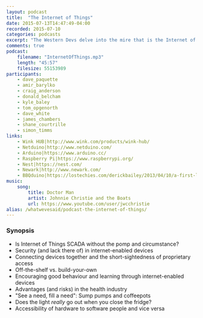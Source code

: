 ```yaml
---
layout: podcast
title:  "The Internet of Things"
date: 2015-07-13T14:47:49-04:00
recorded: 2015-07-10
categories: podcasts
excerpt: "The Western Devs delve into the mire that is the Internet of Things"
comments: true
podcast:
    filename: "InternetOfThings.mp3"
    length: "45:57"
    filesize: 55153989
participants:
    - dave_paquette
    - amir_barylko
    - craig_anderson
    - donald_belcham
    - kyle_baley
    - tom_opgenorth
    - dave_white
    - james_chambers
    - shane_courtrille
    - simon_timms
links:
    - Wink HUB|http://www.wink.com/products/wink-hub/
    - Netduino|http://www.netduino.com/
    - Arduino|https://www.arduino.cc/
    - Raspberry Pi|https://www.raspberrypi.org/
    - Nest|https://nest.com/
    - Newark|http://www.newark.com/
    - BBQduino|https://lostechies.com/derickbailey/2013/04/10/a-first-look-at-my-arduino-bbq-thermometer/
music:
    song:
        title: Doctor Man
        artist: Johnnie Christie and the Boats
        url: https://www.youtube.com/user/jwcchristie
alias: /whatwevesaid/podcast-the-internet-of-things/
---
```


### Synopsis

* Is Internet of Things SCADA without the pomp and circumstance?
* Security (and lack there of) in internet-enabled devices
* Connecting devices together and the short-sightedness of proprietary access
* Off-the-shelf vs. build-your-own
* Encouraging good behaviour and learning through internet-enabled devices
* Advantages (and risks) in the health industry
* "See a need, fill a need": Sump pumps and coffeepots
* Does the light _really_ go out when you close the fridge?
* Accessibility of hardware to software people and vice versa
